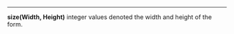 <a name="size"><h3 style="padding-top: 40px; margin-top: 40px;"></h3></a>
_____________________________
**size(Width, Height)** integer values denoted the width and height of the form.